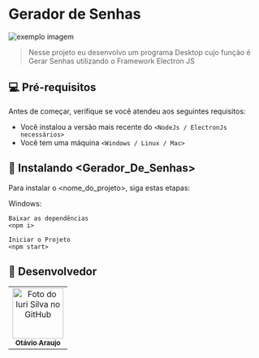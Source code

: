 # Gerador de Senhas

<img src="https://encrypted-tbn0.gstatic.com/images?q=tbn:ANd9GcTNVDdJB1z6KcJA3fw5Vx3AUAWi-py4IffzZA&usqp=CAU" alt="exemplo imagem">

> Nesse projeto eu desenvolvo um programa Desktop cujo função é Gerar Senhas utilizando o Framework Electron JS

## 💻 Pré-requisitos

Antes de começar, verifique se você atendeu aos seguintes requisitos:
* Você instalou a versão mais recente do `<NodeJs / ElectronJs necessários>`
* Você tem uma máquina `<Windows / Linux / Mac>`

## 🚀 Instalando <Gerador_De_Senhas>

Para instalar o <nome_do_projeto>, siga estas etapas:

Windows:
```
Baixar as dependências
<npm i>

Iniciar o Projeto
<npm start>
```
## 🤝 Desenvolvedor

<table>
  <tr>
    <td align="center">
      <a href="#">
        <img src="https://avatars.githubusercontent.com/u/51797012?v=4" width="100px;" alt="Foto do Iuri Silva no GitHub"/><br>
        <sub>
          <b>Otávio Araujo</b>
        </sub>
      </a>
    </td>
  </tr>
</table>

